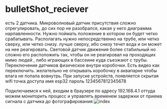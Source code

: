 # bulletShot_reciever
есть 2 датчика. Микроволновый датчик присутствия сложно отрегулировать, до сих пор не разобрался, какая у него диаграмма нарпавленности. Нужно поймать положение в котором он будет четко срабатывать.  Располагать нужно непосредственно на трубе, или четко сверху, или четко снизу. лучше  сверху, ибо снизу течет вода и он может на нее реагировать.
Световой датчик движения более стабильный но сложно его расположить так, чтобы он не реагировал на проходящих мимо людей , либо играющих в бассеине куда съезжают с трубы.
Переключение датчиков физическое внутри коробочки. Есть видео как переключить. желательно не  открывать коробочку в аквапарке чтобы влага не попала вовнутрь.
При запуске устройств, появляется скрытая wifi точка доступа 
имя
esp32
пароль
1234567812345678

Подключаемся к ней, входим в браузере по адресу 192.168.4.1
оттуда можем мониторить процесс и управлять временем задержки от приема сигнала с датчика до фотографирования
![index](https://user-images.githubusercontent.com/7724013/222675037-96faf4c1-ad71-4a02-ab9f-1336621aa06b.jpg)

